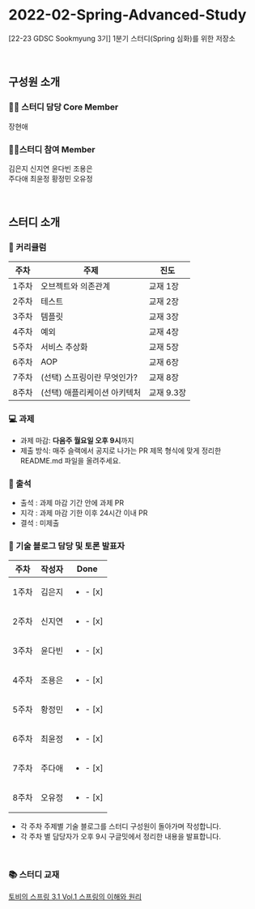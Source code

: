 # 2022-02-Spring-Advanced-Study
[22-23 GDSC Sookmyung 3기] 1분기 스터디(Spring 심화)를 위한 저장소

<br>

## 구성원 소개

### 🙋‍♀️ 스터디 담당 Core Member
장현애

### 🤸‍♂️스터디 참여 Member
김은지 신지연 윤다빈 조용은 <br>
주다애 최윤정 황정민 오유정 <br>

<br/>

## 스터디 소개


### 📆 커리큘럼
|주차|주제|진도|
|---|---|---|
|1주차|오브젝트와 의존관계|교재 1장|
|2주차|테스트|교재 2장|
|3주차|템플릿|교재 3장|
|4주차|예외|교재 4장|
|5주차|서비스 추상화|교재 5장|
|6주차|AOP|교재 6장|
|7주차|(선택) 스프링이란 무엇인가?|교재 8장|
|8주차|(선택) 애플리케이션 아키텍처|교재 9.3장|

### 💻 과제
- 과제 마감: **다음주 월요일 오후 9시**까지
- 제출 방식: 매주 슬랙에서 공지로 나가는 PR 제목 형식에 맞게 정리한 README.md 파일을 올려주세요.

### 🐾 출석
- 출석 : 과제 마감 기간 안에 과제 PR
- 지각 : 과제 마감 기한 이후 24시간 이내 PR
- 결석 : 미제출

### 📝 기술 블로그 담당 및 토론 발표자
| 주차 | 작성자 | Done |
|---|---|---|
| 1주차 | 김은지 |<ul><li>- [x] </li></ul>|
| 2주차 | 신지연 |<ul><li>- [x] </li></ul>|
| 3주차 | 윤다빈 |<ul><li>- [x] </li></ul>|
| 4주차 | 조용은 |<ul><li>- [x] </li></ul>|
| 5주차 | 황정민 |<ul><li>- [x] </li></ul>|
| 6주차 | 최윤정 |<ul><li>- [x] </li></ul>|
| 7주차 | 주다애 |<ul><li>- [x] </li></ul>|
| 8주차 | 오유정 |<ul><li>- [x] </li></ul>|
- 각 주차 주제별 기술 블로그를 스터디 구성원이 돌아가며 작성합니다.
- 각 주차 별 담당자가 오후 9시 구글밋에서 정리한 내용을 발표합니다.
<br>


### 📚 스터디 교재
[토비의 스프링 3.1 Vol.1 스프링의 이해와 원리](http://www.yes24.com/Product/Goods/7516721)
